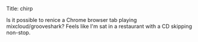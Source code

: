 Title: chirp

Is it possible to renice a Chrome browser tab playing mixcloud/grooveshark? Feels like I'm sat in a restaurant with a CD skipping non-stop.
